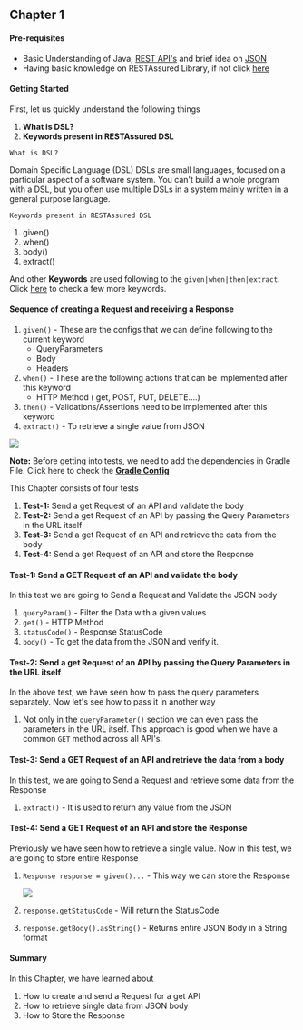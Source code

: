 ## Chapter 1

#### Pre-requisites
* Basic Understanding of Java, [REST API's](https://www.sitepoint.com/developers-rest-api/) and brief idea on [JSON](https://developers.squarespace.com/what-is-json/)
* Having basic knowledge on RESTAssured Library, if not
  click [here](http://rest-assured.io/)

#### Getting Started
First, let us quickly understand the following things
1. **What is DSL?**
2. **Keywords present in RESTAssured DSL**

````What is DSL?````

Domain Specific Language (DSL) DSLs are small languages, focused on a particular
aspect of a software system. You can't build a whole program with a DSL,
but you often use multiple DSLs in a system mainly written in a general purpose language.

````Keywords present in RESTAssured DSL````
1. given()
2. when()
3. body()
4. extract()

And other <b>Keywords</b> are used following to the `given|when|then|extract`. Click [here](https://github.com/rest-assured/rest-assured/wiki/usage)
to check a few more keywords.
#### Sequence of creating a Request and receiving a Response
1. `given()` - These are the configs that we can define following to the current keyword
    * QueryParameters
    * Body
    * Headers
2. `when()` - These are the following actions that can be implemented after this keyword
    * HTTP Method ( get, POST, PUT, DELETE....)
3. `then()` - Validations/Assertions need to be implemented after this keyword
4. `extract()` - To retrieve a single value from JSON

![](https://i.imgur.com/8QMTKCY.png)

**Note:** Before getting into tests, we need to add the dependencies in Gradle File. Click here to check the
[<b>Gradle Config</b>](https://github.com/vinaykumarvvs/api-automation-tutorial/tree/master/src/test/java/Chapters/Chapter01/Chapter01GradleConfig.md)

This Chapter consists of four tests
1. **Test-1:** Send a get Request of an API and validate the body
2. **Test-2:** Send a get Request of an API by passing the Query Parameters in the URL itself
3. **Test-3:** Send a get Request of an API and retrieve the data from the body
4. **Test-4:** Send a get Request of an API and store the Response

#### **Test-1:** Send a GET Request of an API and validate the body
In this test we are going to Send a Request and Validate the JSON body
1. `queryParam()` - Filter the Data with a given values
2. `get()` - HTTP Method
3. `statusCode()` - Response StatusCode
4. `body()` - To get the data from the JSON and verify it.

#### **Test-2:** Send a get Request of an API by passing the Query Parameters in the URL itself
In the above test, we have seen how to pass the query parameters separately. Now let's see how to pass it in another way
1. Not only in the `queryParameter()` section we can even pass the parameters in the URL itself.
   This approach is good when we have a common `GET` method across all API's.

#### **Test-3:** Send a GET Request of an API and retrieve the data from a body
In this test, we are going to Send a Request and retrieve some data from the Response
1. `extract()` - It is used to return any value from the JSON

#### **Test-4:** Send a GET Request of an API and store the Response
Previously we have seen how to retrieve a single value. Now in this test, we are going to store entire Response
1. `Response response = given()...` - This way we can store the Response

   ![](https://i.imgur.com/t35qmpT.png)

2. `response.getStatusCode` - Will return the StatusCode
3. `response.getBody().asString()` - Returns entire JSON Body in a String format

#### Summary
In this Chapter, we have learned about
1. How to create and send a Request for a get API
2. How to retrieve single data from JSON body
3. How to Store the Response